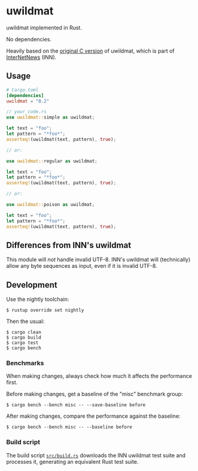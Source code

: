 # uwildmat

uwildmat implemented in Rust.

No dependencies.

Heavily based on the [original C version][uwildmat] of uwildmat, which is part
of [InterNetNews][inn] (INN).

## Usage

```toml
# Cargo.toml
[dependencies]
uwildmat = "0.2"
```

```rust
// your_code.rs
use uwildmat::simple as uwildmat;

let text = "foo";
let pattern = "*foo*";
asserteq!(uwildmat(text, pattern), true);

// or:

use uwildmat::regular as uwildmat;

let text = "foo";
let pattern = "*foo*";
asserteq!(uwildmat(text, pattern), true);

// or:

use uwildmat::poison as uwildmat;

let text = "foo";
let pattern = "*foo*";
asserteq!(uwildmat(text, pattern), true);
```

## Differences from INN's uwildmat

This module will _not_ handle invalid UTF-8. INN's uwildmat will (technically)
allow any byte sequences as input, even if it is invalid UTF-8.

## Development

Use the nightly toolchain:

```console
$ rustup override set nightly
```

Then the usual:

```console
$ cargo clean
$ cargo build
$ cargo test
$ cargo bench
```

### Benchmarks

When making changes, always check how much it affects the performance first.

Before making changes, get a baseline of the "misc" benchmark group:

```console
$ cargo bench --bench misc -- --save-baseline before
```

After making changes, compare the performance against the baseline:

```console
$ cargo bench --bench misc -- --baseline before
```

### Build script

The build script [`src/build.rs`](src/build.rs) downloads the INN uwildmat test
suite and processes it, generating an equivalent Rust test suite.

[uwildmat]: https://github.com/InterNetNews/inn/blob/main/lib/uwildmat.c
[inn]: https://github.com/InterNetNews/inn/tree/main
